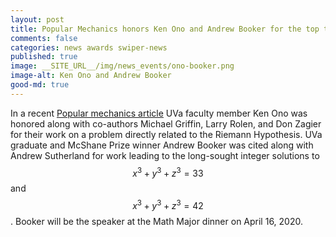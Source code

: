 ```yaml
---
layout: post
title: Popular Mechanics honors Ken Ono and Andrew Booker for the top two math breakthroughs in 2019
comments: false
categories: news awards swiper-news
published: true
image: __SITE_URL__/img/news_events/ono-booker.png
image-alt: Ken Ono and Andrew Booker
good-md: true
---
```


In a recent [Popular mechanics article](https://www.popularmechanics.com/science/math/g30346822/biggest-math-breakthroughs-2019/) UVa faculty member Ken Ono was honored along with co-authors Michael Griffin, Larry Rolen, and Don Zagier for their work on a problem directly related to the Riemann Hypothesis. UVa graduate and McShane Prize winner Andrew Booker was cited along with Andrew Sutherland for work leading to the long-sought integer solutions to $$x^3 + y^3 + z^3 = 33$$ and  $$x^3 + y^3 + z^3 = 42$$. Booker will be the speaker at the Math Major dinner on April 16, 2020.